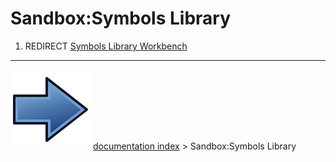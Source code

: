 # Sandbox:Symbols Library
1.  REDIRECT [Symbols Library Workbench](Symbols_Library_Workbench.md)



---
![](images/Button_right.svg) [documentation index](../README.md) > Sandbox:Symbols Library

